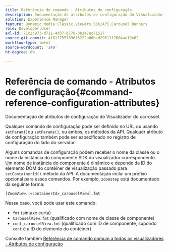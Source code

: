 ```yaml
---
title: Referência de comando - Atributos de configuração
description: Documentação de atributos de configuração do Visualizador do carrossel.
solution: Experience Manager
feature: Dynamic Media Classic,Viewers,SDK/API,Carousel Banners
role: Developer,User
exl-id: 71c2c973-d711-4d37-b778-381a7ec71527
source-git-commit: 4f81f755789613222a66bed2961117604ae19e62
workflow-type: tm+mt
source-wordcount: '140'
ht-degree: 0%

---
```


# Referência de comando - Atributos de configuração{#command-reference-configuration-attributes}

Documentação de atributos de configuração do Visualizador do carrossel.

Qualquer comando de configuração pode ser definido no URL ou usando `setParam()`ou `setParams()`, ou ambos, os métodos da API. Qualquer atributo de configuração também pode ser especificado no registro de configuração do lado do servidor.

Alguns comandos de configuração podem receber o nome da classe ou o nome da instância do componente SDK do visualizador correspondente. Um nome de instância do componente é dinâmico e depende da ID do elemento DOM do contêiner de visualização passado para `setContainerId()` método da API. A documentação inclui um prefixo opcional para esses comandos. Por exemplo, `zoomstep` está documentado da seguinte forma:

`[ZoomView.|<containerId>_carouselView].fmt`

Nesse caso, você pode usar este comando:

* `fmt` (sintaxe curta)
* `CarouselView.fmt` (qualificado com nome de classe de componente)
* `cont_carouselView.fmt` (qualificado com ID de componente, supondo `cont` é a ID do elemento do contêiner)

Consulte também [Referência de comando comum a todos os visualizadores - Atributos de configuração](../../../r-html5-viewer-20-cmdref-configattrib/r-html5-viewer-20-cmdref-configattrib.md#concept-850e0f2c49b949deb7cfbfd330d329bd)
